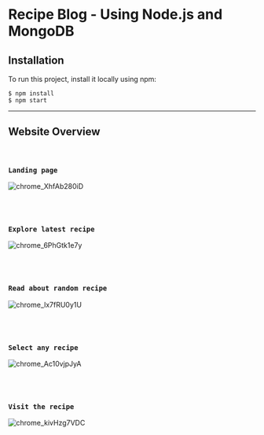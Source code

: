 # Recipe Blog - Using Node.js and MongoDB

## Installation
To run this project, install it locally using npm:

```
$ npm install
$ npm start
```

---
## Website Overview
<br/>

### ```Landing page```

![chrome_XhfAb280iD](https://user-images.githubusercontent.com/66358041/177320644-084202ad-3806-41ec-abb7-96f71f192ade.png)


<br/><br/>
###  ```Explore latest recipe```

![chrome_6PhGtk1e7y](https://user-images.githubusercontent.com/66358041/177321042-0a8701b3-a70b-40d9-8bdc-f50d26f24529.jpg)


<br/><br/>
### ```Read about random recipe```

![chrome_lx7fRU0y1U](https://user-images.githubusercontent.com/66358041/177321603-b87caa64-7767-4b2e-9dca-b8b403c1c6b0.png)


<br/><br/>
###  ```Select any recipe```

![chrome_Ac10vjpJyA](https://user-images.githubusercontent.com/66358041/177321086-c38cc62a-1025-4e08-8192-8edbc7d4bf6b.jpg)

<br/><br/>
### ```Visit the recipe```

![chrome_kivHzg7VDC](https://user-images.githubusercontent.com/66358041/177321772-8c837e45-afa4-4c9f-a5c6-3ef1f8f04257.jpg)
